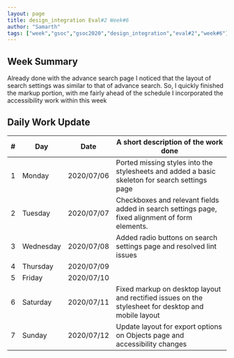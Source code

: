 ```yaml
---
layout: page
title: design_integration Eval#2 Week#6
author: "Samarth"
tags: ["week","gsoc","gsoc2020","design_integration","eval#2","week#6"]
---
```

## Week Summary
Already done with the advance search page I noticed that the layout of search settings was similar to that of advance search.
So, I quickly finished the markup portion, with me fairly ahead of the schedule I incorporated the accessibility work within this week

## Daily Work Update

|\#|Day|Date|A short description of the work done|  
|---	|---	|---	|---	|  
|1   	| Monday 	|   2020/07/06	| Ported missing styles into the stylesheets and added a basic skeleton for search settings page 	|  
|2   	| Tuesday  	|   2020/07/07	| Checkboxes and relevant fields added in search settings page, fixed alignment of form elements.  	|  
|3   	| Wednesday  	|  2020/07/08 	| Added radio buttons on search settings page and resolved lint issues  	|  
|4   	| Thursday  	|   2020/07/09	|   	|  
|5   	| Friday  	|   2020/07/10	|   	|  
|6   	| Saturday  	|   2020/07/11	| Fixed markup on desktop layout and rectified issues on the stylesheet for desktop and mobile layout   	|  
|7   	| Sunday  	|   2020/07/12	| Update layout for export options on Objects page and accessibility changes  	|  
